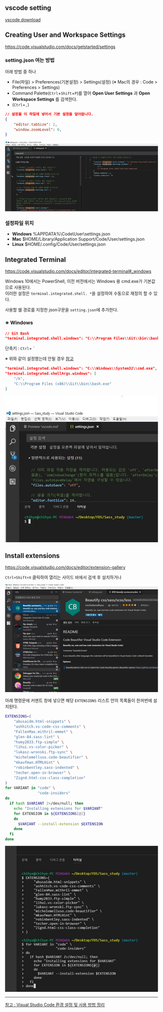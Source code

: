 ## vscode setting

[vscode download](https://code.visualstudio.com/)

## Creating User and Workspace Settings

https://code.visualstudio.com/docs/getstarted/settings

### setting.json 여는 방법

아래 방법 중 하나

+ File(파일) > Preferences(기본설정) > Settings(설정) (※ Mac의 경우 : Code > Preferences > Settings)
+ Command Palette(`Ctrl`+`Shift`+`P`)를 열어 __Open User Settings__ 과 __Open Workspace Settings__ 를 검색한다. 
+ (`Ctrl`+`,`)

```json
// 설정을 이 파일에 넣어서 기본 설정을 덮어씁니다.
{
    "editor.tabSize": 2,
    "window.zoomLevel": 0,
}
```

![vscode settings.json 설정화면](asset/img_vscode_settings.jpg)

### 설정파일 위치
+ __Windows__ %APPDATA%\Code\User\settings.json
+ __Mac__ $HOME/Library/Application Support/Code/User/settings.json
+ __Linux__ $HOME/.config/Code/User/settings.json

## Integrated Terminal

https://code.visualstudio.com/docs/editor/integrated-terminal#_windows

Windows 10에서는 PowerShell, 이전 버전에서는 Windows 용 cmd.exe가 기본값으로 사용된다.  
이러한 설정은 `terminal.integrated.shell. *`을 설정하여 수동으로 재정의 할 수 있다. 

사용할 쉘 경로를 지정한 json구문을 `setting.json`에 추가한다.

### ※ Windows

```json
// Git Bash
"terminal.integrated.shell.windows": "C:\\Program Files\\Git\\bin\\bash.exe"
```
단축키 : `Ctrl`+ `

※ 위와 같이 설정했는데 안될 경우 [참고](https://stackoverflow.com/questions/40487445/how-to-change-the-integrated-terminal-in-visual-studio-code-or-vscode)
```json
"terminal.integrated.shell.windows": "C:\\Windows\\System32\\cmd.exe",
"terminal.integrated.shellArgs.windows": [
    "/k",
    "C:\\Program Files (x86)\\Git\\bin\\bash.exe"
]
```

![vscode settings.json 터미널 bash 설정화면](asset/img_vscode_settings_bash.jpg)

## Install extensions

https://code.visualstudio.com/docs/editor/extension-gallery

`Ctrl+Shift+X` 클릭하여 열리는 사이드 바에서 검색 후 설치하거나 

![사이드바에서 확장 설치](asset/img_vscode_extension1.jpg)

아래 명령문에 커멘트 창에 넣으면 해당 `EXTENSIONS` 리스트 안의 목록들이 한꺼번에 설치된다.

```sh
EXTENSIONS=(
    "abusaidm.html-snippets" \
    "ashhitch.vs-code-css-comments" \
    "FallenMax.mithril-emmet" \
    "glen-84.sass-lint" \
    "humy2833.ftp-simple" \
    "lihui.vs-color-picker" \
    "lukasz-wronski.ftp-sync" \
    "michelemelluso.code-beautifier" \
    "mkaufman.HTMLHint" \
    "robinbentley.sass-indented" \
    "techer.open-in-browser" \
    "Zignd.html-css-class-completion"
)
for VARIANT in "code" \
               "code-insiders"
do
  if hash $VARIANT 2>/dev/null; then
    echo "Installing extensions for $VARIANT"
    for EXTENSION in ${EXTENSIONS[@]}
    do
      $VARIANT --install-extension $EXTENSION
    done
  fi
done
```

![커멘드에서 확장 설치](asset/img_vscode_extension2.jpg)

***
[참고 : Visual Studio Code 환경 설정 및 사용 방법 정리](http://bimmermac.com/1242)